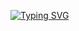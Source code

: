 [![Typing SVG](https://readme-typing-svg.herokuapp.com/?color=b2577b&lines=Telegram:+@desireforrevenge)](https://t.me/desireforrevenge)
